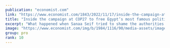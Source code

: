 ```yaml
---
publication: "economist.com"
link: "https://www.economist.com/1843/2022/11/17/inside-the-campaign-at-cop27-to-free-egypts-leading-political-prisoner"
title: "Inside the campaign at COP27 to free Egypt’s most famous political prisoner"
excerpt: "What happened when Sanaa Seif tried to shame the authorities into releasing her brother?"
image: "https://www.economist.com/img/b/1984/1116/90/media-assets/image/1843_20221117_SANAA_SEIF_01.jpg"
group: pro
rank: 10
---
```

